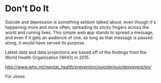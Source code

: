 # Don't Do It
Suicide and depression is something seldom talked about, even though it's happening more and more often, spreading its sticky fingers across the world and ruining lives. This simple web app stands to spread a message, and even if it gets an audience of one, as long as that message is passed along, it would have served its purpose.

Latest data and data projections are based off of the findings from the World Health Organization (WHO) in 2015.

http://www.who.int/mental_health/prevention/suicide/suicideprevent/en/

*For Jesse.*
